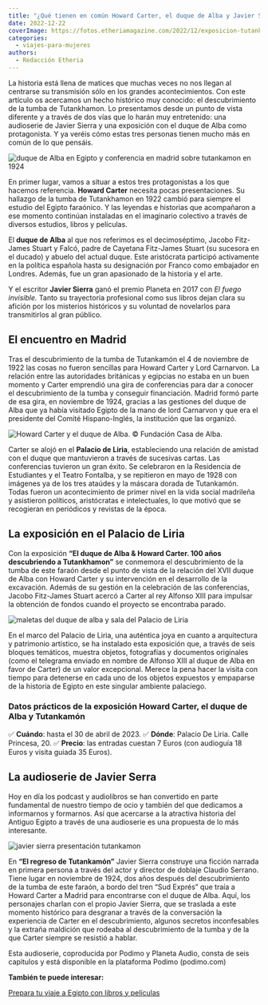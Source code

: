 ```yaml
---
title: "¿Qué tienen en común Howard Carter, el duque de Alba y Javier Sierra?"
date: 2022-12-22
coverImage: https://fotos.etheriamagazine.com/2022/12/exposicion-tutankmon-liria-cartel.jpg
categories: 
  - viajes-para-mujeres
authors: 
  - Redacción Etheria
---
```


La historia está llena de matices que muchas veces no nos llegan al centrarse su 
transmisión sólo en los grandes acontecimientos. Con este artículo os acercamos un hecho 
histórico muy conocido: el descubrimiento de la tumba de Tutankhamon. Lo presentamos 
desde un punto de vista diferente y a través de dos vías que lo harán muy entretenido: 
una audioserie de Javier Sierra y una exposición con el duque de Alba como protagonista. 
Y ya veréis cómo estas tres personas tienen mucho más en común de lo que pensáis. 

![duque de Alba en Egipto y conferencia en madrid sobre tutankamon en 1924](https://fotos.etheriamagazine.com/2022/12/Duque-alba-egipto-conferencia.jpg "El XVII Duque de Alba con su hija Cayetana en Egipto y Conferencia de Howard Carter en la Residencia de Estudiantes. © Fundación Casa de Alba.")

En primer lugar, vamos a situar a estos tres protagonistas a los que hacemos referencia. 
**Howard Carter** necesita pocas presentaciones. Su hallazgo de la tumba de Tutankhamon 
en 1922 cambió para siempre el estudio del Egipto faraónico. Y las leyendas e historias 
que acompañaron a ese momento continúan instaladas en el imaginario colectivo a través 
de diversos estudios, libros y películas. 

El **duque de Alba** al que nos referimos es el decimoséptimo, Jacobo Fitz-James Stuart 
y Falcó, padre de Cayetana Fitz-James Stuart (su sucesora en el ducado) y abuelo del 
actual duque. Este aristócrata participó activamente en la política española hasta su 
designación por Franco como embajador en Londres. Además, fue un gran apasionado de la 
historia y el arte. 

Y el escritor **Javier Sierra** ganó el premio Planeta en 2017 con _El fuego invisible._ 
Tanto su trayectoria profesional como sus libros dejan clara su afición por los 
misterios históricos y su voluntad de novelarlos para transmitirlos al gran público. 

## El encuentro en Madrid

Tras el descubrimiento de la tumba de Tutankamón el 4 de noviembre de 1922 las cosas no 
fueron sencillas para Howard Carter y Lord Carnarvon. La relación entre las autoridades 
británicas y egipcias no estaba en un buen momento y Carter emprendió una gira de 
conferencias para dar a conocer el descubrimiento de la tumba y conseguir financiación. 
Madrid formó parte de esa gira, en noviembre de 1924, gracias a las gestiones del duque 
de Alba que ya había visitado Egipto de la mano de lord Carnarvon y que era el 
presidente del Comité Hispano-Inglés, la institución que las organizó. 

![](https://fotos.etheriamagazine.com/2022/12/Portada-Carter-Madrid-La-Esfera.jpg "Howard Carter y el duque de Alba. © Fundación Casa de Alba.")

Carter se alojó en el **Palacio de Liria**, estableciendo una relación de amistad con el 
duque que mantuvieron a través de sucesivas cartas. Las conferencias tuvieron un gran 
éxito. Se celebraron en la Residencia de Estudiantes y el Teatro Fontalba, y se 
repitieron en mayo de 1928 con imágenes ya de los tres ataúdes y la máscara dorada de 
Tutankamón. Todas fueron un acontecimiento de primer nivel en la vida social madrileña y 
asistieron políticos, aristócratas e intelectuales, lo que motivó que se recogieran en 
periódicos y revistas de la época. 

## La exposición en el Palacio de Liria

Con la exposición **“El duque de Alba & Howard Carter. 100 años descubriendo a 
Tutankhamon”** se conmemora el descubrimiento de la tumba de este faraón desde el punto 
de vista de la relación del XVII duque de Alba con Howard Carter y su intervención en el 
desarrollo de la excavación. Además de su gestión en la celebración de las conferencias, 
Jacobo Fitz-James Stuart acercó a Carter al rey Alfonso XIII para impulsar la obtención 
de fondos cuando el proyecto se encontraba parado. 

![maletas del duque de alba y sala del Palacio de Liria](https://fotos.etheriamagazine.com/2022/12/exposicion-tutankamon-liria-salas.jpg "Detalles de la exposición sobre Tutankamón en el Palacio de Liria. © SG")

En el marco del Palacio de Liria, una auténtica joya en cuanto a arquitectura y 
patrimonio artístico, se ha instalado esta exposición que, a través de seis bloques 
temáticos, muestra objetos, fotografías y documentos originales (como el telegrama 
enviado en nombre de Alfonso XIII al duque de Alba en favor de Carter) de un valor 
excepcional. Merece la pena hacer la visita con tiempo para detenerse en cada uno de los 
objetos expuestos y empaparse de la historia de Egipto en este singular ambiente 
palaciego. 

### Datos prácticos de la exposición Howard Carter, el duque de Alba y Tutankamón

✅ **Cuándo**: hasta el 30 de abril de 2023. ✅ **Dónde**: Palacio De Liria. Calle 
Princesa, 20. ✅ **Precio**: las entradas cuestan 7 Euros (con audioguía 18 Euros y 
visita guiada 35 Euros). 

## La audioserie de Javier Serra

Hoy en día los podcast y audiolibros se han convertido en parte fundamental de nuestro 
tiempo de ocio y también del que dedicamos a informarnos y formarnos. Así que acercarse 
a la atractiva historia del Antiguo Egipto a través de una audioserie es una propuesta 
de lo más interesante. 

![javier sierra presentación tutankamon](https://fotos.etheriamagazine.com/2022/12/javier-sierra-presentacion-audioserie.jpg "Javier Sierra presentado su audioserie en la exposición del Palacio de Liria.")

En **“El regreso de Tutankamón”** Javier Sierra construye una ficción narrada en primera 
persona a través del actor y director de doblaje Claudio Serrano. Tiene lugar en 
noviembre de 1924, dos años después del descubrimiento de la tumba de este faraón, a 
bordo del tren “Sud Exprés” que traía a Howard Carter a Madrid para encontrarse con el 
duque de Alba. Aquí, los personajes charlan con el propio Javier Sierra, que se traslada 
a este momento histórico para desgranar a través de la conversación la experiencia de 
Carter en el descubrimiento, algunos secretos inconfesables y la extraña maldición que 
rodeaba al descubrimiento de la tumba y de la que Carter siempre se resistió a hablar. 

Esta audioserie, coproducida por Podimo y Planeta Audio, consta de seis capítulos y está 
disponible en la plataforma Podimo (podimo.com) 

**También te puede interesar:** 

[Prepara tu viaje a Egipto con libros y 
películas](https://etheriamagazine.com/2021/03/01/organizar-viaje-a-egipto-y-documentar-con-libros-peliculas/)
